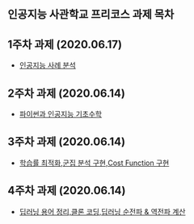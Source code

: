 인공지능 사관학교 프리코스 과제 목차
--------------------------------------------
1주차 과제 (2020.06.17)
--------------------------------------------
* [인공지능 사례 분석](https://colab.research.google.com/github/minginggg/project/blob/master/1%EC%A3%BC%EC%B0%A8_%EA%B3%BC%EC%A0%9C.ipynb)

2주차 과제 (2020.06.14)
--------------------------------------------
* [파이썬과 인공지능 기초수학](https://colab.research.google.com/drive/1wLRs9tIPLOmjRf3u_9ZHO36kvtH412H1)

3주차 과제 (2020.06.14)
---------------------------------------------
* [학습률 최적화,군집 분석 구현,Cost Function 구현](https://colab.research.google.com/drive/1cYRi5PnWpkEGRngxfqcXNQW_H3Ync7nw)

4주차 과제 (2020.06.14)
---------------------------------------------
* [딥러닝 용어 정리,클론 코딩,딥러닝 순전파 & 역전파 계산](https://colab.research.google.com/drive/1YRIVJCiJasLrgX1G_EcqfHZ0yCIEiFGN#scrollTo=BgavfvqiWxBU)
